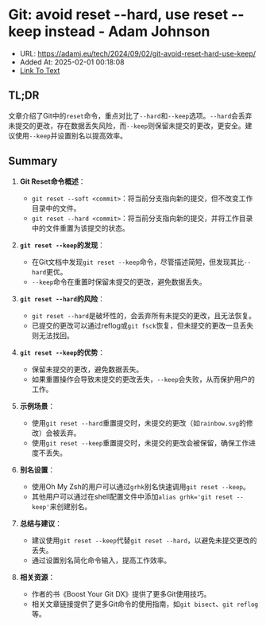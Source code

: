 # Git: avoid reset --hard, use reset --keep instead - Adam Johnson
- URL: https://adamj.eu/tech/2024/09/02/git-avoid-reset-hard-use-keep/
- Added At: 2025-02-01 00:18:08
- [Link To Text](2025-02-01-git-avoid-reset---hard,-use-reset---keep-instead---adam-johnson_raw.md)

## TL;DR
文章介绍了Git中的`reset`命令，重点对比了`--hard`和`--keep`选项。`--hard`会丢弃未提交的更改，存在数据丢失风险，而`--keep`则保留未提交的更改，更安全。建议使用`--keep`并设置别名以提高效率。

## Summary
1. **Git Reset命令概述**：
   - `git reset --soft <commit>`：将当前分支指向新的提交，但不改变工作目录中的文件。
   - `git reset --hard <commit>`：将当前分支指向新的提交，并将工作目录中的文件重置为该提交的状态。

2. **`git reset --keep`的发现**：
   - 在Git文档中发现`git reset --keep`命令，尽管描述简短，但发现其比`--hard`更优。
   - `--keep`命令在重置时保留未提交的更改，避免数据丢失。

3. **`git reset --hard`的风险**：
   - `git reset --hard`是破坏性的，会丢弃所有未提交的更改，且无法恢复。
   - 已提交的更改可以通过reflog或`git fsck`恢复，但未提交的更改一旦丢失则无法找回。

4. **`git reset --keep`的优势**：
   - 保留未提交的更改，避免数据丢失。
   - 如果重置操作会导致未提交的更改丢失，`--keep`会失败，从而保护用户的工作。

5. **示例场景**：
   - 使用`git reset --hard`重置提交时，未提交的更改（如`rainbow.svg`的修改）会被丢弃。
   - 使用`git reset --keep`重置提交时，未提交的更改会被保留，确保工作进度不丢失。

6. **别名设置**：
   - 使用Oh My Zsh的用户可以通过`grhk`别名快速调用`git reset --keep`。
   - 其他用户可以通过在shell配置文件中添加`alias grhk='git reset --keep'`来创建别名。

7. **总结与建议**：
   - 建议使用`git reset --keep`代替`git reset --hard`，以避免未提交更改的丢失。
   - 通过设置别名简化命令输入，提高工作效率。

8. **相关资源**：
   - 作者的书《Boost Your Git DX》提供了更多Git使用技巧。
   - 相关文章链接提供了更多Git命令的使用指南，如`git bisect`、`git reflog`等。
